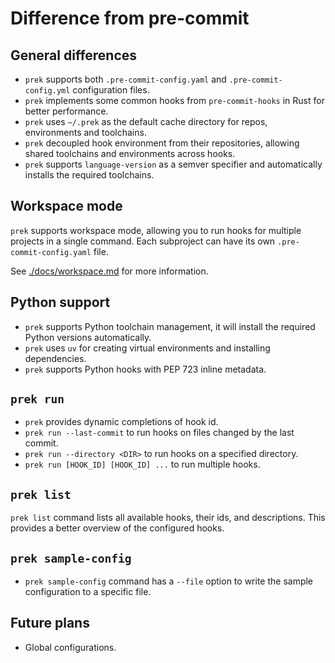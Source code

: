 # Difference from pre-commit

## General differences

- `prek` supports both `.pre-commit-config.yaml` and `.pre-commit-config.yml` configuration files.
- `prek` implements some common hooks from `pre-commit-hooks` in Rust for better performance.
- `prek` uses `~/.prek` as the default cache directory for repos, environments and toolchains.
- `prek` decoupled hook environment from their repositories, allowing shared toolchains and environments across hooks.
- `prek` supports `language-version` as a semver specifier and automatically installs the required toolchains.

## Workspace mode

`prek` supports workspace mode, allowing you to run hooks for multiple projects in a single command. Each subproject can have its own `.pre-commit-config.yaml` file.

See [./docs/workspace.md](./docs/workspace.md) for more information.

## Python support

- `prek` supports Python toolchain management, it will install the required Python versions automatically.
- `prek` uses `uv` for creating virtual environments and installing dependencies.
- `prek` supports Python hooks with PEP 723 inline metadata.

## `prek run`

- `prek` provides dynamic completions of hook id.
- `prek run --last-commit` to run hooks on files changed by the last commit.
- `prek run --directory <DIR>` to run hooks on a specified directory.
- `prek run [HOOK_ID] [HOOK_ID] ...` to run multiple hooks.

## `prek list`

`prek list` command lists all available hooks, their ids, and descriptions. This provides a better overview of the configured hooks.

## `prek sample-config`

- `prek sample-config` command has a `--file` option to write the sample configuration to a specific file.

## Future plans

- Global configurations.
